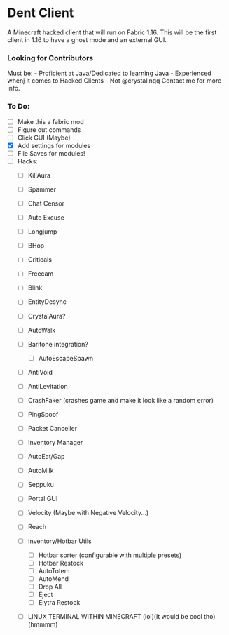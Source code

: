 # Dent Client
A Minecraft hacked client that will run on Fabric 1.16. This will be the first client in 1.16 to have a ghost mode and an external GUI.

### Looking for Contributors
Must be:
	- Proficient at Java/Dedicated to learning Java
	- Experienced whenj it comes to Hacked Clients
	- Not @crystalinqq
Contact me for more info.
### To Do:
- [ ] Make this a fabric mod
- [ ] Figure out commands
- [ ] Click GUI (Maybe)
- [X] Add settings for modules
- [ ] File Saves for modules!
- [ ] Hacks:
	- [ ] KillAura
	- [ ] Spammer
	- [ ] Chat Censor
	- [ ] Auto Excuse
	- [ ] Longjump
	- [ ] BHop
	- [ ] Criticals
	- [ ] Freecam
	- [ ] Blink
	- [ ] EntityDesync
	- [ ] CrystalAura?
	- [ ] AutoWalk
	- [ ] Baritone integration?
		- [ ] AutoEscapeSpawn
	- [ ] AntiVoid
	- [ ] AntiLevitation
	- [ ] CrashFaker (crashes game and make it look like a random error)
	- [ ] PingSpoof
	- [ ] Packet Canceller
	- [ ] Inventory Manager
	- [ ] AutoEat/Gap
	- [ ] AutoMilk
	- [ ] Seppuku
	- [ ] Portal GUI
	- [ ] Velocity (Maybe with Negative Velocity...)
	- [ ] Reach
	- [ ] Inventory/Hotbar Utils
		- [ ] Hotbar sorter (configurable with multiple presets)
		- [ ] Hotbar Restock
		- [ ] AutoTotem
		- [ ] AutoMend
		- [ ] Drop All
		- [ ] Eject
		- [ ] Elytra Restock
	- [ ] LINUX TERMINAL WITHIN MINECRAFT (lol)(It would be cool tho)(hmmmm)
	 
	
